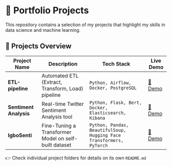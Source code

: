 # **🚀 Portfolio Projects**  
 
This repository contains a selection of my projects that highlight my skills in data science and machine learning.

## **📁 Projects Overview**  

| Project Name | Description | Tech Stack | Live Demo |
|-------------|------------|------------|-----------|
| **ETL-pipeline** | Automated ETL (Extract, Transform, Load) pipeline | `Python, Airflow, Docker, PostgreSQL` | [🔗 Demo](https://github.com/Ifyokoh/portfolio-projects/tree/main/ETL-pipeline) |
| **Sentiment Analysis** | Real-time Twitter Sentiment Analysis tool| `Python, Flask, Bert, Docker, Elasticsearch, Kibana` | [🔗 Demo](https://github.com/Ifyokoh/portfolio-projects/tree/main/sentiment_analysis) |
| **IgboSenti** | Fine-Tuning a Transformer Model on self-built dataset | `Python, Pandas, BeautifulSoup, Hugging Face Transformers, PyTorch` | [🔗 Demo](https://github.com/Ifyokoh/portfolio-projects/tree/main/IgboSenti) |

👉 Check individual project folders for details on its own `README.md` 
 
